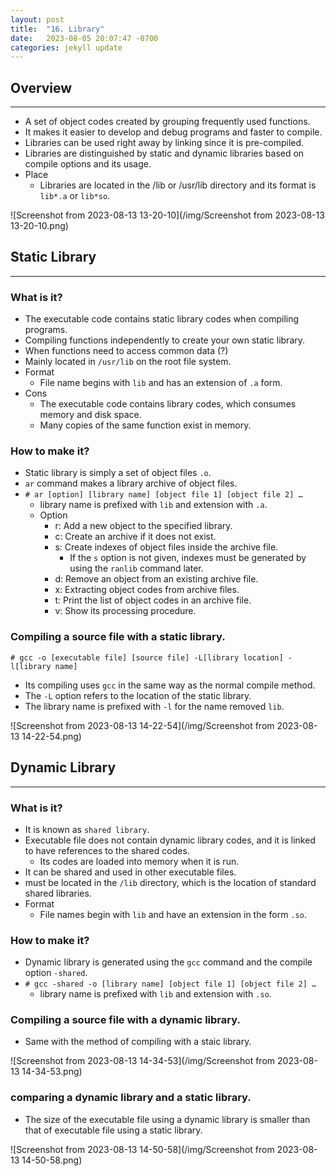 ```yaml
---
layout: post
title:  "16. Library"
date:   2023-08-05 20:07:47 -0700
categories: jekyll update
---
```


## Overview
***
- A set of object codes created by grouping frequently used functions.
- It makes it easier to develop and debug programs and faster to compile.
- Libraries can be used right away by linking since it is pre-compiled.
- Libraries are distinguished by static and dynamic libraries based on compile options and its usage.
- Place
	- Libraries are located in the /lib or /usr/lib directory and its format is `lib*.a` or `lib*so`.

![Screenshot from 2023-08-13 13-20-10](/img/Screenshot from 2023-08-13 13-20-10.png)



## Static Library
***
### What is it?
- The executable code contains static library codes when compiling programs.
- Compiling functions independently to create your own static library.
- When functions need to access common data (?)
- Mainly located in `/usr/lib` on the root file system.
- Format
   - File name begins with `lib` and has an extension of `.a` form.
- Cons
   - The executable code contains library codes, which consumes memory and disk space.
   - Many copies of the same function exist in memory.

### How to make it?
- Static library is simply a set of object files `.o`.
- `ar` command makes a library archive of object files.
- `# ar [option] [library name] [object file 1] [object file 2] …`
   - library name is prefixed with `lib` and extension with `.a`.
   - Option
      - r: Add a new object to the specified library.
      - c: Create an archive if it does not exist.
      - s: Create indexes of object files inside the archive file.
         - If the `s` option is not given, indexes must be generated by using the `ranlib` command later. 
      - d: Remove an object from an existing archive file.
      - x: Extracting object codes from archive files.
      - t: Print the list of object codes in an archive file.
      - v: Show its processing procedure.

### Compiling a source file with a static library.
`# gcc -o [executable file] [source file] -L[library location] -l[library name]`
- Its compiling uses `gcc` in the same way as the normal compile method.
- The `-L` option refers to the location of the static library.
- The library name is prefixed with `-l` for the name removed `lib`.

![Screenshot from 2023-08-13 14-22-54](/img/Screenshot from 2023-08-13 14-22-54.png)



## Dynamic Library
***
### What is it?
- It is known as `shared library`.
- Executable file does not contain dynamic library codes, and it is linked to have references to the shared codes.
   - Its codes are loaded into memory when it is run.
- It can be shared and used in other executable files.
- must be located in the `/lib` directory, which is the location of standard shared libraries.
- Format
   - File names begin with `lib` and have an extension in the form `.so`.
	
### How to make it?
- Dynamic library is generated using the `gcc` command and the compile option `-shared`.
- `# gcc -shared -o [library name] [object file 1] [object file 2] …`
   - library name is prefixed with `lib` and extension with `.so`.

### Compiling a source file with a dynamic library.
- Same with the method of compiling with a staic library.
  
![Screenshot from 2023-08-13 14-34-53](/img/Screenshot from 2023-08-13 14-34-53.png)

### comparing a dynamic library and a static library.
- The size of the executable file using a dynamic library is smaller than that of executable file using a static library.

![Screenshot from 2023-08-13 14-50-58](/img/Screenshot from 2023-08-13 14-50-58.png)

